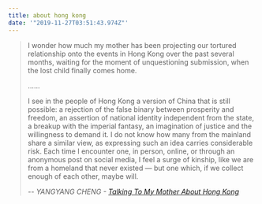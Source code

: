 ```yaml
---
title: about hong kong
date: '"2019-11-27T03:51:43.974Z"'
---
```

> I wonder how much my mother has been projecting our tortured relationship onto the events in Hong Kong over the past several months, waiting for the moment of unquestioning submission, when the lost child finally comes home.
> 
> ......
> 
> I see in the people of Hong Kong a version of China that is still possible: a rejection of the false binary between prosperity and freedom, an assertion of national identity independent from the state, a breakup with the imperial fantasy, an imagination of justice and the willingness to demand it. I do not know how many from the mainland share a similar view, as expressing such an idea carries considerable risk. Each time I encounter one, in person, online, or through an anonymous post on social media, I feel a surge of kinship, like we are from a homeland that never existed — but one which, if we collect enough of each other, maybe will.
> 
> -- <cite>YANGYANG CHENG - [Talking To My Mother About Hong Kong](https://supchina.com/2019/11/27/talking-to-my-mother-about-hong-kong/)</cite>
